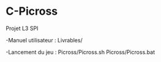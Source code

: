 # C-Picross
Projet L3 SPI

-Manuel utilisateur : Livrables/

-Lancement du jeu : Picross/Picross.sh 
                    Picross/Picross.bat
